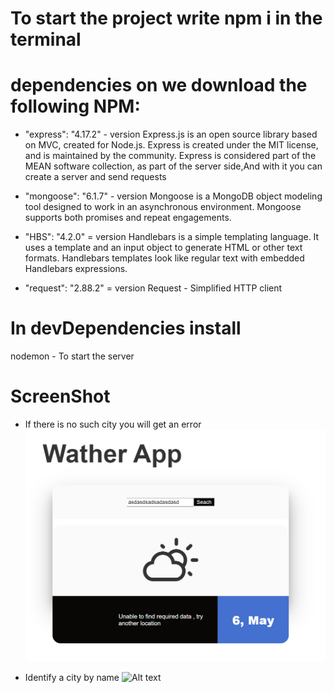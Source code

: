 # To start the project write npm i in the terminal

# dependencies on we download the following NPM:

- "express": "4.17.2" - version
  Express.js is an open source library based on MVC, created for Node.js. Express is created under the MIT license, and is maintained by the community.
  Express is considered part of the MEAN software collection, as part of the server side,And with it you can create a server and send requests

- "mongoose": "6.1.7" - version
  Mongoose is a MongoDB object modeling tool designed to work in an asynchronous environment. Mongoose supports both promises and repeat engagements.

- "HBS": "4.2.0" = version
  Handlebars is a simple templating language.
  It uses a template and an input object to generate HTML or other text formats. Handlebars templates look like regular text with embedded Handlebars expressions.

- "request": "2.88.2" = version
  Request - Simplified HTTP client

# In devDependencies install

nodemon - To start the server

# ScreenShot

- If there is no such city you will get an error
  ![Alt text](img/err.png "Git checkbox")

- Identify a city by name
  ![Alt text](/public/img/one.png "Git checkbox")
